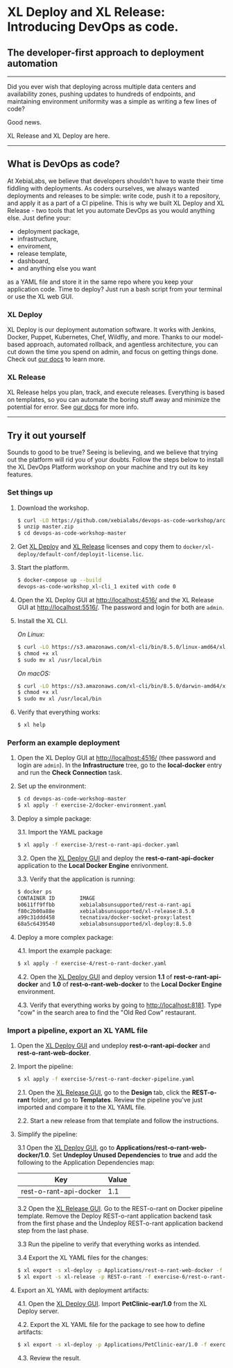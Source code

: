 # XL Deploy and XL Release: Introducing DevOps as code.
## The developer-first approach to deployment automation
___

Did you ever wish that deploying across multiple data centers and availability zones, pushing updates to hundreds of endpoints, and maintaining environment uniformity was a simple as writing a few lines of code?

Good news.

XL Release and XL Deploy are here.

___

## What is DevOps as code?
At XebiaLabs, we believe that developers shouldn't have to waste their time fiddling with deployments. As coders ourselves, we always wanted deployments and releases to be simple: write code, push it to a repository, and apply it as a part of a CI pipeline. This is why we built XL Deploy and XL Release - two tools that let you automate DevOps as you would anything else. Just define your:

* deployment package,
* infrastructure,
* enviroment,
* release template,
* dashboard,
* and anything else you want

as a YAML file and store it in the same repo where you keep your application code. Time to deploy? Just run a bash script from your terminal or use the XL web GUI.

### XL Deploy

XL Deploy is our deployment automation software. It works with Jenkins, Docker, Puppet, Kubernetes, Chef, Wildfly, and more. Thanks to our model-based approach, automated rollback, and agentless architecture, you can cut down the time you spend on admin, and focus on getting things done. Check out [our docs](https://docs.xebialabs.com/xl-deploy/index.html) to learn more.

### XL Release

XL Release helps you plan, track, and execute releases. Everything is based on templates, so you can automate the boring stuff away and minimize the potential for error. See [our docs](https://docs.xebialabs.com/xl-release/4.5.x/reference_manual.html) for more info.

___

## Try it out yourself
Sounds to good to be true? Seeing is believing, and we believe that trying out the platform will rid you of your doubts. Follow the steps below to install the XL DevOps Platform workshop on your machine and try out its key features.

### Set things up

1. Download the workshop.

    ```bash
    $ curl -LO https://github.com/xebialabs/devops-as-code-workshop/archive/master.zip
    $ unzip master.zip
    $ cd devops-as-code-workshop-master
    ```

2. Get [XL Deploy](https://xebialabs.com/products/xl-deploy/trial/) and [XL Release](https://xebialabs.com/products/xl-release/trial/) licenses and copy them to `docker/xl-deploy/default-conf/deployit-license.lic`. 

3. Start the platform.

    ```bash
    $ docker-compose up --build
    devops-as-code-workshop_xl-cli_1 exited with code 0
    ```

4. Open the XL Deploy GUI at [http://localhost:4516/](http://localhost:4516) and the XL Release GUI at [http://localhost:5516/](http://localhost:5516/). The password and login for both are `admin`.

5. Install the XL CLI.

    *On Linux:*
    ```bash
    $ curl -LO https://s3.amazonaws.com/xl-cli/bin/8.5.0/linux-amd64/xl
    $ chmod +x xl
    $ sudo mv xl /usr/local/bin
    ```

    *On macOS:*
    ```bash
    $ curl -LO https://s3.amazonaws.com/xl-cli/bin/8.5.0/darwin-amd64/xl
    $ chmod +x xl
    $ sudo mv xl /usr/local/bin
    ```

6. Verify that everything works:

	 ```bash
	 $ xl help
	 ```

### Perform an example deployment

1. Open the XL Deploy GUI at [http://localhost:4516/](http://localhost:4516) (thee password and login are `admin`). In the **Infrastructure** tree, go to the **local-docker** entry and run the **Check Connection** task.

2. Set up the environment:

    ```bash
	$ cd devops-as-code-workshop-master
    $ xl apply -f exercise-2/docker-environment.yaml
    ```


3. Deploy a simple package:

    3.1. Import the YAML package

    ```bash
    $ xl apply -f exercise-3/rest-o-rant-api-docker.yaml
    ```
    
    3.2. Open the [XL Deploy GUI](http://localhost:4516) and deploy the **rest-o-rant-api-docker** application to the **Local Docker Engine** enrivonment.

    3.3. Verify that the application is running:

    ```bash
    $ docker ps
    CONTAINER ID        IMAGE                                           COMMAND                  CREATED             STATUS              PORTS                    NAMES
    b0611ff9ffbb        xebialabsunsupported/rest-o-rant-api            "java -Djava.securit…"   11 seconds ago      Up 10 seconds       8080/tcp                 rest-o-rant-api
    f80c2b00a88e        xebialabsunsupported/xl-release:8.5.0           "/opt/xebialabs/tini…"   3 days ago          Up About an hour    0.0.0.0:5516->5516/tcp   devops-as-code-workshop_xl-release_1
    a99c31ddd458        tecnativa/docker-socket-proxy:latest            "/docker-entrypoint.…"   3 days ago          Up About an hour    2375/tcp                 devops-as-code-workshop_dockerproxy_1
    68a5c6439540        xebialabsunsupported/xl-deploy:8.5.0            "/opt/xebialabs/tini…"   3 days ago          Up About an hour    0.0.0.0:4516->4516/tcp   devops-as-code-workshop_xl-deploy_1
    ```

4. Deploy a more complex package:

    4.1. Import the example package:

    ```bash
    $ xl apply -f exercise-4/rest-o-rant-docker.yaml
    ```

    4.2. Open the [XL Deploy GUI](http://localhost:4516) and deploy version **1.1** of **rest-o-rant-api-docker** and **1.0** of **rest-o-rant-web-docker** to the **Local Docker Engine** environment.

    4.3. Verify that everything works by going to [http://localhost:8181](http://localhost:8181). Type "cow" in the search area to find the "Old Red Cow" restaurant.

### Import a pipeline, export an XL YAML file

1. Open the [XL Deploy GUI](http://localhost:4516) and undeploy **rest-o-rant-api-docker** and **rest-o-rant-web-docker**.

2. Import the pipeline:

    ```bash
    $ xl apply -f exercise-5/rest-o-rant-docker-pipeline.yaml
    ```

    2.1. Open the [XL Release GUI](http://localhost:5516), go to the **Design** tab, click the **REST-o-rant** folder, and go to **Templates**. Review the pipeline you've just imported and compare it to the XL YAML file.

    2.2. Start a new release from that template and follow the instructions.

3. Simplify the pipeline:

    3.1 Open the [XL Deploy GUI](http://localhost:4516), go to **Applications/rest-o-rant-web-docker/1.0**. Set **Undeploy Unused Dependencies** to **true** and add the following to the Application Dependencies map:

    |Key                   |Value|
    |----------------------|-----|
    |rest-o-rant-api-docker|1.1  |

    3.2 Open the [XL Release GUI](http://localhost:5516). Go to the REST-o-rant on Docker pipeline template. Remove the Deploy REST-o-rant application backend task from the first phase and the Undeploy REST-o-rant application backend step from the last phase.

    3.3 Run the pipeline to verify that everything works as intended.

    3.4 Export the XL YAML files for the changes:

    ```bash
    $ xl export -s xl-deploy -p Applications/rest-o-rant-web-docker -f exercise-6/rest-o-rant-web-docker-with-dependencies.yaml
    $ xl export -s xl-release -p REST-o-rant -f exercise-6/rest-o-rant-pipeline-with-dependencies.yaml
    ```

4. Export an XL YAML with deployment artifacts:

    4.1. Open the [XL Deploy GUI](http://localhost:4516). Import **PetClinic-ear/1.0** from the XL Deploy server.

    4.2. Export the XL YAML file for the package to see how to define artifacts:

    ```bash
    $ xl export -s xl-deploy -p Applications/PetClinic-ear/1.0 -f exercise-7/petlinic-ear.yaml
    ```

    4.3. Review the result.